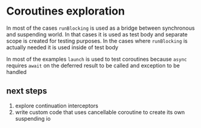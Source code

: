 # Coroutines exploration

In most of the cases `runBlocking` is used as a bridge between synchronous and suspending world. In that cases it is used as test body and separate scope is created for testing purposes. In the cases where `runBlocking` is actually needed it is used inside of test body

In most of the examples `launch` is used to test coroutines because `async` requires `await` on the deferred result to be called and exception to be handled

## next steps
1. explore continuation interceptors
2. write custom code that uses cancellable coroutine to create its own suspending io